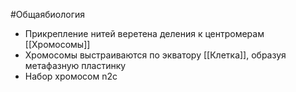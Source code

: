 #Общаябиология 
- Прикрепление нитей веретена деления к центромерам [[Хромосомы]]
- Хромосомы выстраиваются по экватору [[Клетка]], образуя метафазную пластинку
- Набор хромосом n2c